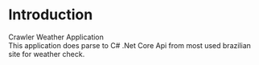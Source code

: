 # Introduction 
Crawler Weather Application
<br />This application does parse to C# .Net Core Api from most used brazilian site for weather check.
